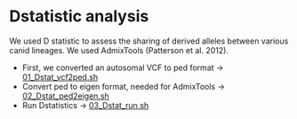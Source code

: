 # Dstatistic analysis

We used D statistic to assess the sharing of derived alleles between various canid lineages. We used AdmixTools (Patterson et al. 2012). 

- First, we converted an autosomal VCF to ped format -> [01_Dstat_vcf2ped.sh](/03_Geneflow_Analyses_Dstatistics/01_Dstat_vcf2ped.sh) 
- Convert ped to eigen format, needed for AdmixTools -> [02_Dstat_ped2eigen.sh](/03_Geneflow_Analyses_Dstatistics/02_Dstat_ped2eigen.sh) 
- Run Dstatistics -> [03_Dstat_run.sh](/03_Geneflow_Analyses_Dstatistics/03_Dstat_run.sh) 
